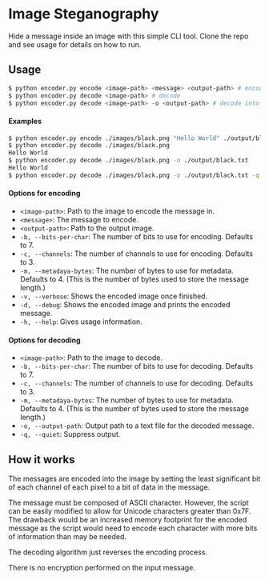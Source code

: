 # Image Steganography

Hide a message inside an image with this simple CLI tool. Clone the repo and
see usage for details on how to run.

## Usage
``` bash
$ python encoder.py encode <image-path> <message> <output-path> # encode
$ python encoder.py decode <image-path> # decode
$ python encoder.py decode <image-path> -o <output-path> # decode into a file
```
#### Examples
``` bash
$ python encoder.py encode ./images/black.png "Hello World" ./output/black.png
$ python encoder.py decode ./images/black.png
Hello World
$ python encoder.py decode ./images/black.png -o ./output/black.txt
Hello World
$ python encoder.py decode ./images/black.png -o ./output/black.txt -q # quiet
```

#### Options for encoding
- `<image-path>`: Path to the image to encode the message in.
- `<message>`: The message to encode.
- `<output-path>`: Path to the output image.
- `-b, --bits-per-char`: The number of bits to use for encoding. Defaults to 7.
- `-c, --channels`: The number of channels to use for encoding. Defaults to 3.
- `-m, --metadaya-bytes`: The number of bytes to use for metadata. Defaults 
  to 4. (This is the number of bytes used to store the message length.)
- `-v, --verbose`: Shows the encoded image once finished.
- `-d, --debug`: Shows the encoded image and prints the encoded message.
- `-h, --help`: Gives usage information.

#### Options for decoding
- `<image-path>`: Path to the image to decode.
- `-b, --bits-per-char`: The number of bits to use for decoding. Defaults to 7.
- `-c, --channels`: The number of channels to use for decoding. Defaults to 3.
- `-m, --metadaya-bytes`: The number of bytes to use for metadata. Defaults
    to 4. (This is the number of bytes used to store the message length.)
- `-o, --output-path`: Output path to a text file for the decoded message.
- `-q, --quiet`: Suppress output.

## How it works

The messages are encoded into the image by setting the least significant bit of
each channel of each pixel to a bit of data in the message. 


The message must be composed of ASCII character. However, the script can be 
easily modified to allow for Unicode characters greater than 0x7F. The drawback
would be an increased memory footprint for the encoded message as the 
script would need to encode each character with more bits of information than 
may be needed. 


The decoding algorithm just reverses the encoding process. 


There is no encryption performed on the input message.
